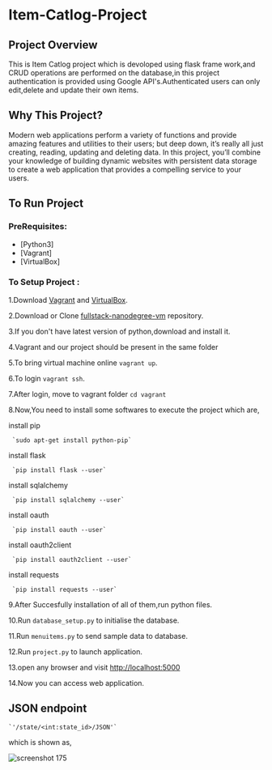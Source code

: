 # Item-Catlog-Project #
## Project Overview ##
This is Item Catlog project which is devoloped using flask frame work,and CRUD operations are performed on the database,in this project authentication is provided using Google API's.Authenticated users can only edit,delete and update their own items.
## Why This Project? ##
Modern web applications perform a variety of functions and provide amazing features and utilities to their users; but deep down, it’s really all just creating, reading, updating and deleting data. In this project, you’ll combine your knowledge of building dynamic websites with persistent data storage to create a web application that provides a compelling service to your users.
## To Run Project ##
### PreRequisites: ###

   * [Python3]
   * [Vagrant]
   * [VirtualBox]
### To Setup Project : ###
 1.Download [Vagrant](https://www.vagrantup.com/) and [VirtualBox](https://www.virtualbox.org/wiki/Download_Old_Builds_5_1).
 
 2.Download or Clone [fullstack-nanodegree-vm](https://github.com/udacity/fullstack-nanodegree-vm) repository.
 
 3.If you don't have latest version of python,download and install it.

 4.Vagrant and our project should be present in the same folder

 5.To bring virtual machine online `vagrant up`.
 
 6.To login `vagrant ssh`.
 
 7.After login, move to vagrant folder `cd vagrant`
 
 8.Now,You need to install some softwares to execute the project which are,
      
   install pip
         
	 `sudo apt-get install python-pip`
        
   install flask
         
	 `pip install flask --user`
       
   install sqlalchemy
	      
	 `pip install sqlalchemy --user`
  	   
   install oauth
         
	 `pip install oauth --user`
  	   
   install oauth2client  
        
	 `pip install oauth2client --user`
       
   install requests
  	 
	 `pip install requests --user`
 
 9.After Succesfully installation of all of them,run python files.
 
 10.Run `database_setup.py` to initialise the database.
 
 11.Run `menuitems.py` to send sample data to database.
 
 12.Run `project.py` to launch application.
 
 13.open any browser and visit [http://localhost:5000](http://localhost:5000)
 
 14.Now you can access web application.
 
## JSON endpoint ##
    
    `'/state/<int:state_id>/JSON'`
    
   which is shown as,
    
  ![screenshot 175](https://user-images.githubusercontent.com/45555841/51802376-7c155d80-226f-11e9-8778-39515f668821.png)
 
